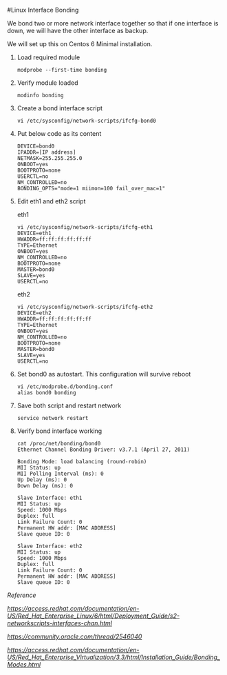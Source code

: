 #Linux Interface Bonding

We bond two or more network interface together so that if one interface is down, we will have the other interface as backup.

We will set up this on Centos 6 Minimal installation.

1. Load required module

    ```
    modprobe --first-time bonding
    ```

2. Verify module loaded

    ```
    modinfo bonding
    ```
3. Create a bond interface script

    ```
    vi /etc/sysconfig/network-scripts/ifcfg-bond0
    ```
4. Put below code as its content

    ```
    DEVICE=bond0
    IPADDR=[IP address]
    NETMASK=255.255.255.0
    ONBOOT=yes
    BOOTPROTO=none
    USERCTL=no
    NM_CONTROLLED=no
    BONDING_OPTS="mode=1 miimon=100 fail_over_mac=1"
    ```
    
5. Edit eth1 and eth2 script

	eth1
	```
    vi /etc/sysconfig/network-scripts/ifcfg-eth1
    DEVICE=eth1
    HWADDR=ff:ff:ff:ff:ff:ff
    TYPE=Ethernet
    ONBOOT=yes
    NM_CONTROLLED=no
    BOOTPROTO=none
    MASTER=bond0
    SLAVE=yes
    USERCTL=no
    ```
	eth2
    ```
    vi /etc/sysconfig/network-scripts/ifcfg-eth2
    DEVICE=eth2
    HWADDR=ff:ff:ff:ff:ff:ff
    TYPE=Ethernet
    ONBOOT=yes
    NM_CONTROLLED=no
    BOOTPROTO=none
    MASTER=bond0
    SLAVE=yes
    USERCTL=no
    ```
1. Set bond0 as autostart. This configuration will survive reboot

    ```
    vi /etc/modprobe.d/bonding.conf
    alias bond0 bonding
    ``` 

1. Save both script and restart network

    ```service network restart```
    
1. Verify bond interface working

	```
    cat /proc/net/bonding/bond0
    Ethernet Channel Bonding Driver: v3.7.1 (April 27, 2011)

    Bonding Mode: load balancing (round-robin)
    MII Status: up
    MII Polling Interval (ms): 0
    Up Delay (ms): 0
    Down Delay (ms): 0

    Slave Interface: eth1
    MII Status: up
    Speed: 1000 Mbps
    Duplex: full
    Link Failure Count: 0
    Permanent HW addr: [MAC ADDRESS]
    Slave queue ID: 0

    Slave Interface: eth2
    MII Status: up
    Speed: 1000 Mbps
    Duplex: full
    Link Failure Count: 0
    Permanent HW addr: [MAC ADDRESS]
    Slave queue ID: 0
    ```

*Reference*

*https://access.redhat.com/documentation/en-US/Red_Hat_Enterprise_Linux/6/html/Deployment_Guide/s2-networkscripts-interfaces-chan.html*

*https://community.oracle.com/thread/2546040*

*https://access.redhat.com/documentation/en-US/Red_Hat_Enterprise_Virtualization/3.3/html/Installation_Guide/Bonding_Modes.html*
